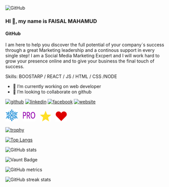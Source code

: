 
![GitHub](https://scontent.fcla2-1.fna.fbcdn.net/v/t39.30808-6/315024560_638925147935191_6836688397672135237_n.jpg?stp=dst-jpg_s960x960&_nc_cat=110&ccb=1-7&_nc_sid=cc71e4&_nc_eui2=AeFEIf312oLF-qqJdUR8PltH-5O_AyRqWy37k78DJGpbLSvZgqGoIIPz0g81ZFfGtnz2vjaRcJROeW3bJynowZx8&_nc_ohc=Di4LxRtGPokQ7kNvgEB8SgH&_nc_zt=23&_nc_ht=scontent.fcla2-1.fna&_nc_gid=ASlXSkLNEt0QO7TnaCVZ4z8&oh=00_AYAhdJvlcz3rnXh-rfPV-156SF2pF5WTaWKbEJkw81MutQ&oe=670A7271)

### HI 👋, my name is FAISAL MAHAMUD
#### GitHub
I am here to help you discover the full potential of your company´s success through a great Marketing leadership and a continous support in every single step! I am a Social Media Marketing Excpert and I will work hard to grow your presence online and to give your business the final touch of success.

Skills: BOOSTARP / REACT / JS / HTML / CSS /NODE

- 🔭 I’m currently working on web developer 
- 👯 I’m looking to collaborate on github 


[<img src='https://cdn.jsdelivr.net/npm/simple-icons@3.0.1/icons/github.svg' alt='github' height='40'>](https://github.com/Faisalahamed1703)  [<img src='https://cdn.jsdelivr.net/npm/simple-icons@3.0.1/icons/linkedin.svg' alt='linkedin' height='40'>](https://www.linkedin.com/in/https://l.facebook.com/l.php?u=https%3A%2F%2Flinkedin.com%2Fin%2FMD%2520Faisal%2520uddin%3Ffbclid%3DIwZXh0bgNhZW0CMTAAAR3S0XpV_hK252qn3vbgPGHmy4bdjgurLlHnXRbvOof_19sbWbr49e_ZISo_aem_huY_4gN337DrXuXBDt2rqg&h=AT1K5z3CjqsogOWQMyq7j85Y2lh5rgkOjy7y8l9r9QUFQ9-ETjw9fgQi4xFpgxlBEa25UgUEZ18KPSIjG1dY7InwyXBsQdbt6xyb5r73hHY_07nHcfFjlFqjI4yx/)  [<img src='https://cdn.jsdelivr.net/npm/simple-icons@3.0.1/icons/facebook.svg' alt='facebook' height='40'>](https://www.facebook.com/https://web.facebook.com/profile.php?id=100054531354542)  [<img src='https://cdn.jsdelivr.net/npm/simple-icons@3.0.1/icons/icloud.svg' alt='website' height='40'>](https://l.facebook.com/l.php?u=https%3A%2F%2Ffaisalahamed1703.github.io%2FFaisalmahamud%2F%3Ffbclid%3DIwZXh0bgNhZW0CMTAAAR0xcqmDA7QHk_ussjmFJat0yB-FPraa3vF-isUC2CTQaJDNjyYEZpYCZlw_aem_7VgWYwrVOpyGD8NY1NSJLw&h=AT1-q_f4AnnpbYSJhfFdGzxUA2K3Wge5SirpWGwTeKirwfQEk1OjIqx9Rd_fDaFzJSD9lM1UG_vZqKxLgGMNK7rYhTCRGj9tSPPZDYzx3ADO_yRunflEijJb587q_A)  

<a href='https://archiveprogram.github.com/'><img src='https://raw.githubusercontent.com/acervenky/animated-github-badges/master/assets/acbadge.gif' width='40' height='40'></a> <a href='https://github.com/pricing'><img src='https://raw.githubusercontent.com/acervenky/animated-github-badges/master/assets/pro.gif' width='40' height='40'></a> <a href='https://stars.github.com/'><img src='https://raw.githubusercontent.com/acervenky/animated-github-badges/master/assets/starbadge.gif' width='35' height='35'></a> <a href='https://docs.github.com/en/github/supporting-the-open-source-community-with-github-sponsors'><img src='https://raw.githubusercontent.com/acervenky/animated-github-badges/master/assets/sponsorbadge.gif' width='35' height='35'></a> 

[![trophy](https://github-profile-trophy.vercel.app/?username=FH-Faisal-Mahamud)](https://github.com/ryo-ma/github-profile-trophy)

[![Top Langs](https://github-readme-stats.vercel.app/api/top-langs/?username=FH-Faisal-Mahamud)](https://github.com/anuraghazra/github-readme-stats)

![GitHub stats](https://github-readme-stats.vercel.app/api?username=FH-Faisal-Mahamud&show_icons=true&count_private=true)  

![Vaunt Badge](https://api.vaunt.dev/v1/github/entities/FH-Faisal-Mahamud/contributions?format=svg&private=true)  

![GitHub metrics](https://metrics.lecoq.io/FH-Faisal-Mahamud)  

![GitHub streak stats](https://streak-stats.demolab.com/?user=FH-Faisal-Mahamud)  


